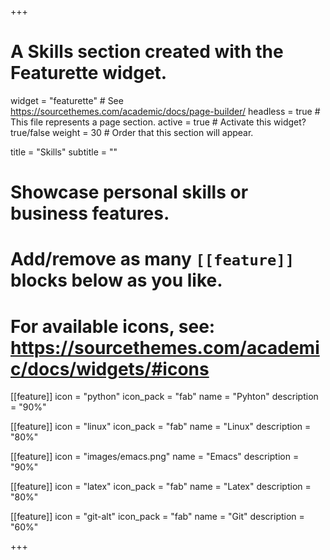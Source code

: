 +++
# A Skills section created with the Featurette widget.
widget = "featurette"  # See https://sourcethemes.com/academic/docs/page-builder/
headless = true  # This file represents a page section.
active = true  # Activate this widget? true/false
weight = 30  # Order that this section will appear.

title = "Skills"
subtitle = ""

# Showcase personal skills or business features.
# 
# Add/remove as many `[[feature]]` blocks below as you like.
# 
# For available icons, see: https://sourcethemes.com/academic/docs/widgets/#icons

[[feature]]
  icon = "python"
  icon_pack = "fab"
  name = "Pyhton"
  description = "90%"
  
[[feature]]
  icon = "linux"
  icon_pack = "fab"
  name = "Linux"
  description = "80%"  
  
[[feature]]
  icon = "images/emacs.png"
  name = "Emacs"
  description = "90%"

[[feature]]
  icon = "latex"
  icon_pack = "fab"
  name = "Latex"
  description = "80%"

[[feature]]
  icon = "git-alt"
  icon_pack = "fab"
  name = "Git"
  description = "60%"

+++
